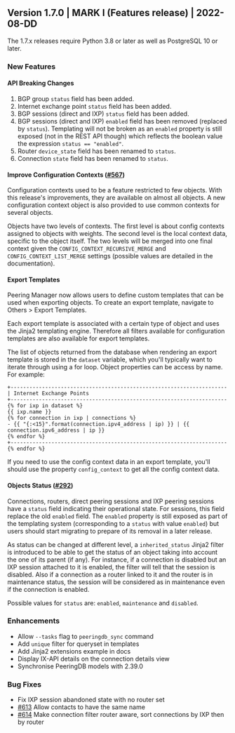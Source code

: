 ## Version 1.7.0 | MARK I (Features release) | 2022-08-DD

The 1.7.x releases require Python 3.8 or later as well as PostgreSQL 10 or later.

### New Features

#### API Breaking Changes

1. BGP group `status` field has been added.
2. Internet exchange point `status` field has been added.
3. BGP sessions (direct and IXP) `status` field has been added.
4. BGP sessions (direct and IXP) `enabled` field has been removed (replaced by `status`). Templating will not be broken as an `enabled` property is still exposed (not in the REST API though) which reflects the boolean value the expression `status == "enabled"`.
5. Router `device_state` field has been renamed to `status`.
6. Connection `state` field has been renamed to `status`.

#### Improve Configuration Contexts ([#567](https://github.com/peering-manager/peering-manager/issues/567))

Configuration contexts used to be a feature restricted to few objects. With this release's improvements, they are available on almost all objects. A new configuration context object is also provided to use common contexts for several objects.

Objects have two levels of contexts. The first level is about config contexts assigned to objects with weights. The second level is the local context data, specific to the object itself. The two levels will be merged into one final context given the `CONFIG_CONTEXT_RECURSIVE_MERGE` and `CONFIG_CONTEXT_LIST_MERGE` settings (possible values are detailed in the documentation).

#### Export Templates

Peering Manager now allows users to define custom templates that can be used when exporting objects. To create an export template, navigate to Others > Export Templates.

Each export template is associated with a certain type of object and uses the Jinja2 templating engine. Therefore all filters available for configuration templates are also available for export templates.

The list of objects returned from the database when rendering an export template is stored in the `dataset` variable, which you'll typically want to iterate through using a for loop. Object properties can be access by name. For example:

```no-highlight
+---------------------------------------------------------------------
| Internet Exchange Points
+---------------------------------------------------------------------
{% for ixp in dataset %}
{{ ixp.name }}
{% for connection in ixp | connections %}
- {{ "{:<15}".format(connection.ipv4_address | ip) }} | {{ connection.ipv6_address | ip }}
{% endfor %}
+---------------------------------------------------------------------
{% endfor %}
```

If you need to use the config context data in an export template, you'll should use the property `config_context` to get all the config context data.

#### Objects Status ([#292](https://github.com/peering-manager/peering-manager/issues/292))

Connections, routers, direct peering sessions and IXP peering sessions have a `status` field indicating their operational state. For sessions, this field replace the old `enabled` field. The `enabled` property is still exposed as part of the templating system (corresponding to a `status` with value `enabled`) but users should start migrating to prepare of its removal in a later release.

As status can be changed at different level, a `inherited_status` Jinja2 filter is introduced to be able to get the status of an object taking into account the one of its parent (if any). For instance, if a connection is disabled but an IXP session attached to it is enabled, the filter will tell that the session is disabled. Also if a connection as a router linked to it and the router is in maintenance status, the session will be considered as in maintenance even if the connection is enabled.

Possible values for `status` are: `enabled`, `maintenance` and `disabled`.

### Enhancements

* Allow `--tasks` flag to `peeringdb_sync` command
* Add `unique` filter for queryset in templates
* Add Jinja2 extensions example in docs
* Display IX-API details on the connection details view
* Synchronise PeeringDB models with 2.39.0

### Bug Fixes

* Fix IXP session abandoned state with no router set
* [#613](https://github.com/peering-manager/peering-manager/issues/613) Allow contacts to have the same name
* [#614](https://github.com/peering-manager/peering-manager/issues/614) Make connection filter router aware, sort connections by IXP then by router
